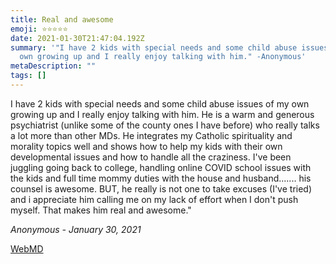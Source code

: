```yaml
---
title: Real and awesome
emoji: ⭐⭐⭐⭐⭐
date: 2021-01-30T21:47:04.192Z
summary: '"I have 2 kids with special needs and some child abuse issues of my
  own growing up and I really enjoy talking with him." -Anonymous'
metaDescription: ""
tags: []
---
```

I have 2 kids with special needs and some child abuse issues of my own growing up and I really enjoy talking with him. He is a warm and generous psychiatrist (unlike some of the county ones I have before) who really talks a lot more than other MDs. He integrates my Catholic spirituality and morality topics well and shows how to help my kids with their own developmental issues and how to handle all the craziness. I've been juggling going back to college, handling online COVID school issues with the kids and full time mommy duties with the house and husband....... his counsel is awesome. BUT, he really is not one to take excuses (I've tried) and i appreciate him calling me on my lack of effort when I don't push myself. That makes him real and awesome."

*Anonymous - January 30, 2021*

[WebMD](https://doctor.webmd.com/doctor/anthony-duk-c0ada4db-34d8-4d2a-a7b1-627e3fda6a52-overview)